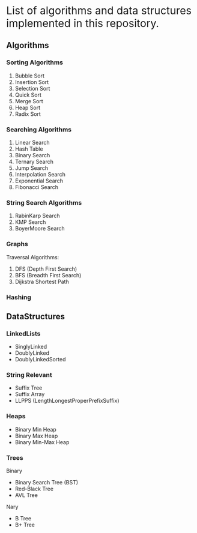 <span style="font-size:2em;">List of algorithms and data structures implemented in this repository.</span>

## **Algorithms**

### Sorting Algorithms
1. Bubble Sort
1. Insertion Sort
1. Selection Sort
1. Quick Sort
1. Merge Sort
1. Heap Sort
1. Radix Sort


### Searching Algorithms

1. Linear Search
1. Hash Table
1. Binary Search
1. Ternary Search
1. Jump Search
1. Interpolation Search
1. Exponential Search
1. Fibonacci Search

### String Search Algorithms

1. RabinKarp Search
1. KMP Search
1. BoyerMoore Search


###  Graphs

Traversal Algorithms:
1. DFS (Depth First Search)
1. BFS (Breadth First Search)
1. Dijkstra Shortest Path


### Hashing

## **DataStructures**

### LinkedLists

* SinglyLinked
* DoublyLinked
* DoublyLinkedSorted


### String Relevant

* Suffix Tree
* Suffix Array
* LLPPS (LengthLongestProperPrefixSuffix)

### Heaps

* Binary Min Heap
* Binary Max Heap
* Binary Min-Max Heap

### Trees
 Binary
* Binary Search Tree (BST)
* Red-Black Tree
* AVL Tree

 Nary
* B Tree
* B+ Tree
